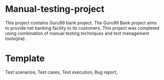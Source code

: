# Manual-testing-project
This project contains Guru99 bank project. The Guru99 Bank project aims to provide net banking facility to its customers.
This project was completed using combination of manual testing techniques and test management tools(jira).
# Template
Test scenarios,
Test cases,
Test execution,
Bug report,
